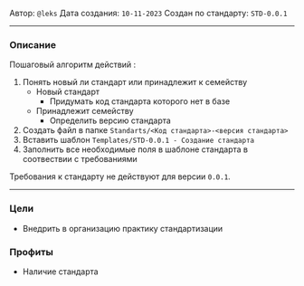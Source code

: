 Автор: `@leks`
Дата создания: `10-11-2023`
Создан по стандарту: `STD-0.0.1`

---
### Описание

Пошаговый алгоритм действий :
1) Понять новый ли стандарт или принадлежит к семейству
	- Новый стандарт
		- Придумать код стандарта которого нет в базе
	- Принадлежит семейству
		 - Определить версию стандарта
2) Создать файл в папке `Standarts/<Код стандарта>-<версия стандарта>`
3) Вставить шаблон `Templates/STD-0.0.1 - Создание стандарта`
4) Заполнить все необходимые поля в шаблоне стандарта в соотвествии с требованиями

Требования к стандарту не действуют для версии `0.0.1`.

---
### Цели

- Внедрить в организацию практику стандартизации
### Профиты

- Наличие стандарта